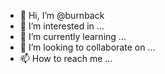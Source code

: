 - 👋 Hi, I’m @burnback
- 👀 I’m interested in ...
- 🌱 I’m currently learning ...
- 💞️ I’m looking to collaborate on ...
- 📫 How to reach me ...

<!---
burnback/burnback is a ✨ special ✨ repository because its `README.md` (this file) appears on your GitHub profile.
You can click the Preview link to take a look at your changes.
--->

